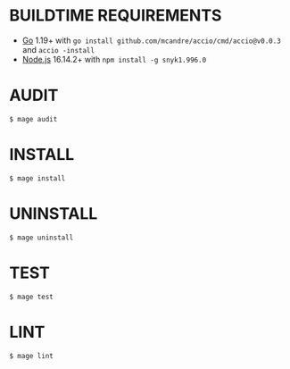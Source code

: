 # BUILDTIME REQUIREMENTS

* [Go](https://golang.org/) 1.19+ with `go install github.com/mcandre/accio/cmd/accio@v0.0.3` and `accio -install`
* [Node.js](https://nodejs.org/en) 16.14.2+ with `npm install -g snyk1.996.0`

# AUDIT

```console
$ mage audit
```

# INSTALL

```console
$ mage install
```

# UNINSTALL

```console
$ mage uninstall
```

# TEST

```console
$ mage test
```

# LINT

```console
$ mage lint
```
